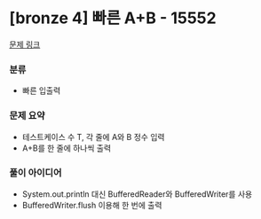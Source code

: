 # [bronze 4] 빠른 A+B - 15552

[문제 링크](https://www.acmicpc.net/problem/15552)

### 분류
- 빠른 입출력

### 문제 요약
- 테스트케이스 수 T, 각 줄에 A와 B 정수 입력
- A+B를 한 줄에 하나씩 출력

### 풀이 아이디어
- System.out.println 대신 BufferedReader와 BufferedWriter를 사용
- BufferedWriter.flush 이용해 한 번에 출력